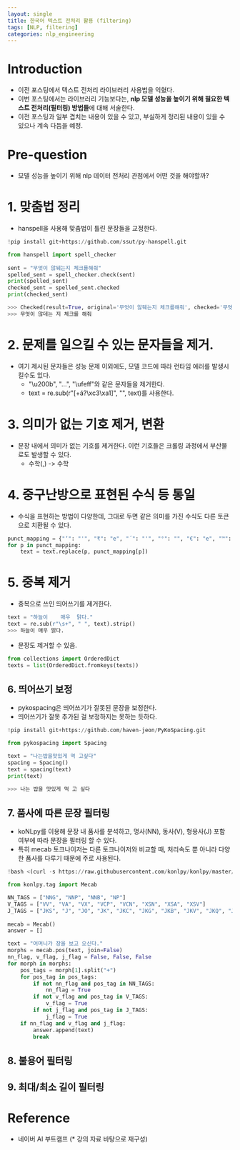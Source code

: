 ```yaml
---
layout: single
title: 한국어 텍스트 전처리 활용 (filtering)
tags: [NLP, filtering]
categories: nlp_engineering
---
```

# Introduction
- 이전 포스팅에서 텍스트 전처리 라이브러리 사용법을 익혔다. 
- 이번 포스팅에서는 라이브러리 기능보다는, **nlp 모델 성능을 높이기 위해 필요한 텍스트 전처리(필터링) 방법들**에 대해 서술한다.
- 이전 포스팅과 일부 겹치는 내용이 있을 수 있고, 부실하게 정리된 내용이 있을 수 있으나 계속 다듬을 예정.

# Pre-question
- 모델 성능을 높이기 위해 nlp 데이터 전처리 관점에서 어떤 것을 해야할까?

# 1. 맞춤법 정리
- hanspell을 사용해 맞춤법이 틀린 문장들을 교정한다.
```python
!pip install git+https://github.com/ssut/py-hanspell.git

from hanspell import spell_checker
 
sent = "무엇이 않뒈는지 체크를해줘"
spelled_sent = spell_checker.check(sent)
print(spelled_sent)
checked_sent = spelled_sent.checked 
print(checked_sent)

>>> Checked(result=True, original='무엇이 않뒈는지 체크를해줘', checked='무엇이 않데는 지 체크를 해줘', errors=2, words=OrderedDict([('무엇이', 0), ('않데는', 4), ('지', 4), ('체크를', 2), ('해줘', 2)]), time=0.7035374641418457)
>>> 무엇이 않데는 지 체크를 해줘
```


# 2. 문제를 일으킬 수 있는 문자들을 제거.
- 여기 제시된 문자들은 성능 문제 이외에도, 모델 코드에 따라 런타임 에러를 발생시킬수도 있다.
  - "\u200b", "…", "\ufeff"와 같은 문자들을 제거한다.
  - text = re.sub(r"[\+á?\xc3\xa1]", "", text)를 사용한다.

# 3. 의미가 없는 기호 제거, 변환
- 문장 내에서 의미가 없는 기호를 제거한다. 이런 기호들은 크롤링 과정에서 부산물로도 발생할 수 있다.
  - 수학(,) -> 수학

# 4. 중구난방으로 표현된 수식 등 통일
- 수식을 표현하는 방법이 다양한데, 그대로 두면 같은 의미를 가진 수식도 다른 토큰으로 치환될 수 있다.
```python
punct_mapping = {"‘": "'", "₹": "e", "´": "'", "°": "", "€": "e", "™": "tm", "√": " sqrt ", "×": "x", "²": "2", "—": "-", "–": "-", "’": "'", "_": "-", "`": "'", '“': '"', '”': '"', '“': '"', "£": "e", '∞': 'infinity', 'θ': 'theta', '÷': '/', 'α': 'alpha', '•': '.', 'à': 'a', '−': '-', 'β': 'beta', '∅': '', '³': '3', 'π': 'pi', }
for p in punct_mapping:
    text = text.replace(p, punct_mapping[p])
```

# 5. 중복 제거
- 중복으로 쓰인 띄어쓰기를 제거한다.
```python
text = "하늘이    매우  맑다."
text = re.sub(r"\s+", " ", text).strip()
>>> 하늘이 매우 맑다.
```
- 문장도 제거할 수 있음.
```python
from collections import OrderedDict
texts = list(OrderedDict.fromkeys(texts))
```

## 6. 띄어쓰기 보정
- pykospacing은 띄어쓰기가 잘못된 문장을 보정한다.
- 띄어쓰기가 잘못 추가된 걸 보정하지는 못하는 듯하다.
```python
!pip install git+https://github.com/haven-jeon/PyKoSpacing.git

from pykospacing import Spacing

text = "나는밥을맛있게 먹 고싶다"
spacing = Spacing()
text = spacing(text)
print(text)

>>> 나는 밥을 맛있게 먹 고 싶다
```

## 7. 품사에 따른 문장 필터링
- koNLpy를 이용해 문장 내 품사를 분석하고, 명사(NN), 동사(V), 형용사(J) 포함 여부에 따라 문장을 필터링 할 수 있다.
- 특히 mecab 토크나이저는 다른 토크나이저와 비교할 때, 처리속도 뿐 아니라 다양한 품사를 다루기 때문에 주로 사용된다.
```python
!bash <(curl -s https://raw.githubusercontent.com/konlpy/konlpy/master/scripts/mecab.sh)

from konlpy.tag import Mecab

NN_TAGS = ["NNG", "NNP", "NNB", "NP"]
V_TAGS = ["VV", "VA", "VX", "VCP", "VCN", "XSN", "XSA", "XSV"]
J_TAGS = ["JKS", "J", "JO", "JK", "JKC", "JKG", "JKB", "JKV", "JKQ", "JX", "JC", "JKI", "JKO", "JKM", "ETM"]
    
mecab = Mecab()
answer = []

text = "어머니가 장을 보고 오신다."
morphs = mecab.pos(text, join=False)
nn_flag, v_flag, j_flag = False, False, False
for morph in morphs:
    pos_tags = morph[1].split("+")
    for pos_tag in pos_tags:
        if not nn_flag and pos_tag in NN_TAGS:
            nn_flag = True
        if not v_flag and pos_tag in V_TAGS:
            v_flag = True
        if not j_flag and pos_tag in J_TAGS:
            j_flag = True
    if nn_flag and v_flag and j_flag:
        answer.append(text)
        break
```

## 8. 불용어 필터링

## 9. 최대/최소 길이 필터링


# Reference
- 네이버 AI 부트캠프 (* 강의 자료 바탕으로 재구성)
